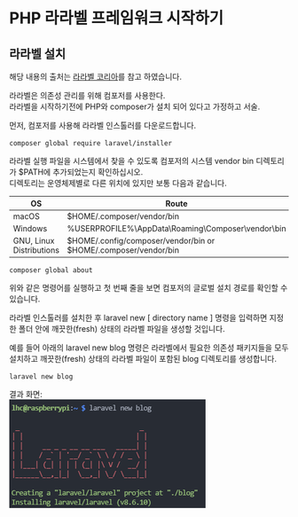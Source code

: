 # PHP 라라벨 프레임워크 시작하기

## 라라벨 설치

해당 내용의 출처는 [라라벨 코리아][출처1]를 참고 하였습니다.

라라벨은 의존성 관리를 위해 컴포저를 사용한다.  
라라벨을 시작하기전에 PHP와 composer가 설치 되어 있다고 가정하고 서술.

먼저, 컴포저를 사용해 라라벨 인스톨러를 다운로드합니다.  

```shell
composer global require laravel/installer
```
라라벨 실행 파일을 시스템에서 찾을 수 있도록 컴포저의 시스템 vendor bin 디렉토리가 $PATH에 추가되었는지 확인하십시오.  
디렉토리는 운영체제별로 다른 위치에 있지만 보통 다음과 같습니다.

|OS|Route|
|---|---|
|macOS| $HOME/.composer/vendor/bin| 
|Windows|%USERPROFILE%\AppData\Roaming\Composer\vendor\bin|
|GNU, Linux Distributions| $HOME/.config/composer/vendor/bin or $HOME/.composer/vendor/bin |

```shell
composer global about
```
위와 같은 명령어를 실행하고 첫 번째 줄을 보면 컴포저의 글로벌 설치 경로를 확인할 수 있습니다.

라라벨 인스톨러를 설치한 후 laravel new [ directory name ] 명령을 입력하면 지정한 폴더 안에 깨끗한(fresh) 상태의 라라벨 파일을 생성할 것입니다.  

예를 들어 아래의 laravel new blog 명령은 라라벨에서 필요한 의존성 패키지들을 모두 설치하고
깨끗한(fresh) 상태의 라라벨 파일이 포함된 blog 디렉토리를 생성합니다.  
```shell
laravel new blog
```
결과 화면:  
![capture](./Picture/laravel_new.PNG)




[출처1]:https://laravel.kr/docs/8.x/installation
